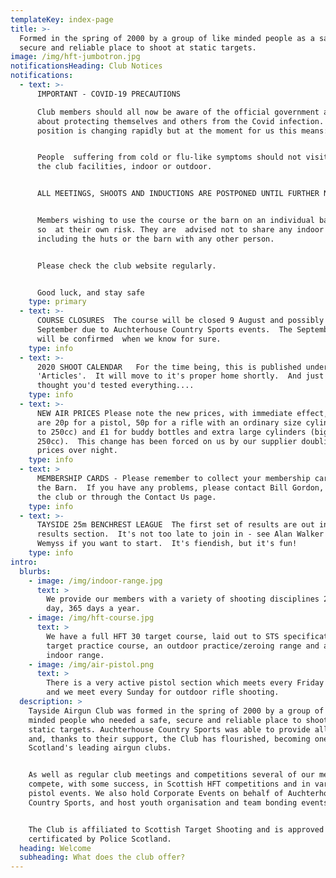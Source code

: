 ```yaml
---
templateKey: index-page
title: >-
  Formed in the spring of 2000 by a group of like minded people as a safe,
  secure and reliable place to shoot at static targets.
image: /img/hft-jumbotron.jpg
notificationsHeading: Club Notices
notifications:
  - text: >-
      IMPORTANT - COVID-19 PRECAUTIONS

      Club members should all now be aware of the official government advice
      about protecting themselves and others from the Covid infection. The
      position is changing rapidly but at the moment for us this means:


      People  suffering from cold or flu-like symptoms should not visit any of
      the club facilities, indoor or outdoor.


      ALL MEETINGS, SHOOTS AND INDUCTIONS ARE POSTPONED UNTIL FURTHER NOTICE


      Members wishing to use the course or the barn on an individual basis do
      so  at their own risk. They are  advised not to share any indoor space
      including the huts or the barn with any other person.  


      Please check the club website regularly.


      Good luck, and stay safe
    type: primary
  - text: >-
      COURSE CLOSURES  The course will be closed 9 August and possibly 13
      September due to Auchterhouse Country Sports events.  The September date
      will be confirmed  when we know for sure.
    type: info
  - text: >-
      2020 SHOOT CALENDAR   For the time being, this is published under
      'Articles'.  It will move to it's proper home shortly.  And just when you
      thought you'd tested everything....
    type: info
  - text: >-
      NEW AIR PRICES Please note the new prices, with immediate effect, for air
      are 20p for a pistol, 50p for a rifle with an ordinary size cylinder (up
      to 250cc) and £1 for buddy bottles and extra large cylinders (bigger than
      250cc).  This change has been forced on us by our supplier doubling their
      prices over night.
    type: info
  - text: >
      MEMBERSHIP CARDS - Please remember to collect your membership cards from
      the Barn.  If you have any problems, please contact Bill Gordon, either at
      the club or through the Contact Us page.
    type: info
  - text: >-
      TAYSIDE 25m BENCHREST LEAGUE  The first set of results are out in the
      results section.  It's not too late to join in - see Alan Walker or Gavin
      Wemyss if you want to start.  It's fiendish, but it's fun!
    type: info
intro:
  blurbs:
    - image: /img/indoor-range.jpg
      text: >
        We provide our members with a variety of shooting disciplines 24 hours a
        day, 365 days a year.
    - image: /img/hft-course.jpg
      text: >
        We have a full HFT 30 target course, laid out to STS specification, a 30
        target practice course, an outdoor practice/zeroing range and a 35 yard
        indoor range.
    - image: /img/air-pistol.png
      text: >
        There is a very active pistol section which meets every Friday evening
        and we meet every Sunday for outdoor rifle shooting.
  description: >
    Tayside Airgun Club was formed in the spring of 2000 by a group of like
    minded people who needed a safe, secure and reliable place to shoot at
    static targets. Auchterhouse Country Sports was able to provide all of these
    and, thanks to their support, the Club has flourished, becoming one of
    Scotland's leading airgun clubs.


    As well as regular club meetings and competitions several of our members
    compete, with some success, in Scottish HFT competitions and in various
    pistol events. We also hold Corporate Events on behalf of Auchterhouse
    Country Sports, and host youth organisation and team bonding events. 


    The Club is affiliated to Scottish Target Shooting and is approved and
    certificated by Police Scotland.
  heading: Welcome
  subheading: What does the club offer?
---
```


